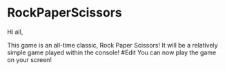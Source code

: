 # RockPaperScissors
Hi all, 

This game is an all-time classic, Rock Paper Scissors!
It will be a relatively simple game played within the console!
#Edit 
You can now play the game on your screen!
